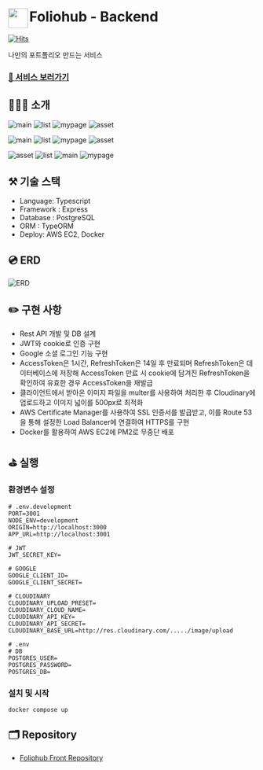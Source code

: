 # <a href="https://www.foliohub.me"><img src="https://github.com/y-solb/foliohub-backend/assets/59462108/8f74737b-07b0-468e-aea3-acf56d8fb233" align="left" width="40" height="40"></a> Foliohub - Backend

[![Hits](https://hits.seeyoufarm.com/api/count/incr/badge.svg?url=https%3A%2F%2Fgithub.com%2Fy-solb%2Ffoliohub-backend&count_bg=%23607AE9&title_bg=%236A6A6A&icon=&icon_color=%23FF0202&title=hits&edge_flat=false)](https://hits.seeyoufarm.com)

나만의 포트폴리오 만드는 서비스

### [🚀 서비스 보러가기](https://www.foliohub.me)

## 💁🏻‍♀️ 소개

<!-- ![main](https://github.com/y-solb/foliohub-backend/assets/59462108/151ef787-a90c-4bff-b4f2-0b5154a1da25)
![list](https://github.com/y-solb/foliohub-backend/assets/59462108/6de4b2da-1b20-4496-a819-c2c700a72919)
![mypage](https://github.com/y-solb/foliohub-backend/assets/59462108/035fc295-d992-4004-9096-78ef3877c60e)
![asset](https://github.com/y-solb/foliohub-backend/assets/59462108/a696f094-adad-4982-9c2a-d6965d1cb425) -->

![main](https://github.com/y-solb/foliohub-backend/assets/59462108/9c11bbb9-7770-42c4-a170-c031f84f55bb)
![list](https://github.com/y-solb/foliohub-backend/assets/59462108/ed5c21ed-e9eb-45af-9761-7228ceb72ccc)
![mypage](https://github.com/y-solb/foliohub-backend/assets/59462108/eb2b27ea-8f33-4351-9828-60c285d4a137)
![asset](https://github.com/y-solb/foliohub-backend/assets/59462108/49c48477-fc5c-44ef-8af0-9eb1a88dcb3a)

![main](https://github.com/y-solb/foliohub-backend/assets/59462108/15339345-ad85-43bc-9825-6adef40be0aa)
![list](https://github.com/y-solb/foliohub-backend/assets/59462108/7dbf50c5-8e2c-47e2-b8ae-9595a348a074)
![mypage](https://github.com/y-solb/foliohub-backend/assets/59462108/b1aacf6b-5aa3-4a3c-a0a4-64e3f060fc26)
![asset](https://github.com/y-solb/foliohub-backend/assets/59462108/fa1ab51f-7890-415a-949a-80b6e8ed2bd4)

![asset](https://github.com/y-solb/foliohub-backend/assets/59462108/b0a86ad9-22f4-49a1-a90b-56042d5ebcd7)
![list](https://github.com/y-solb/foliohub-backend/assets/59462108/99ca6a66-1e10-436f-87db-721045bbb44d)
![main](https://github.com/y-solb/foliohub-backend/assets/59462108/1c17f2c2-da2a-477d-b9a6-65960393bb04)
![mypage](https://github.com/y-solb/foliohub-backend/assets/59462108/c5d767d8-8242-4c56-b9fb-57ab19bc45e2)

## ⚒️ 기술 스택

- Language: Typescript
- Framework : Express
- Database : PostgreSQL
- ORM : TypeORM
- Deploy: AWS EC2, Docker

## 💿 ERD

![ERD](https://github.com/y-solb/foliohub-backend/assets/59462108/b14286e0-8239-4359-8bca-44575c81a6de)

## ✏️ 구현 사항

- Rest API 개발 및 DB 설계
- JWT와 cookie로 인증 구현
- Google 소셜 로그인 기능 구현
- AccessToken은 1시간, RefreshToken은 14일 후 만료되며 RefreshToken은 데이터베이스에 저장해 AccessToken 만료 시 cookie에 담겨진 RefreshToken을 확인하여 유효한 경우 AccessToken을 재발급
- 클라이언트에서 받아온 이미지 파일을 multer를 사용하여 처리한 후 Cloudinary에 업로드하고 이미지 넓이를 500px로 최적화
- AWS Certificate Manager를 사용하여 SSL 인증서를 발급받고, 이를 Route 53을 통해 설정한 Load Balancer에 연결하여 HTTPS를 구현
- Docker를 활용하여 AWS EC2에 PM2로 무중단 배포

## ⛳️ 실행

### 환경변수 설정

```
# .env.development
PORT=3001
NODE_ENV=development
ORIGIN=http://localhost:3000
APP_URL=http://localhost:3001

# JWT
JWT_SECRET_KEY=

# GOOGLE
GOOGLE_CLIENT_ID=
GOOGLE_CLIENT_SECRET=

# CLOUDINARY
CLOUDINARY_UPLOAD_PRESET=
CLOUDINARY_CLOUD_NAME=
CLOUDINARY_API_KEY=
CLOUDINARY_API_SECRET=
CLOUDINARY_BASE_URL=http://res.cloudinary.com/...../image/upload
```

```
# .env
# DB
POSTGRES_USER=
POSTGRES_PASSWORD=
POSTGRES_DB=
```

### 설치 및 시작

```
docker compose up
```

## 🗂️ Repository

- [Foliohub Front Repository](https://github.com/y-solb/foliohub-frontend)

